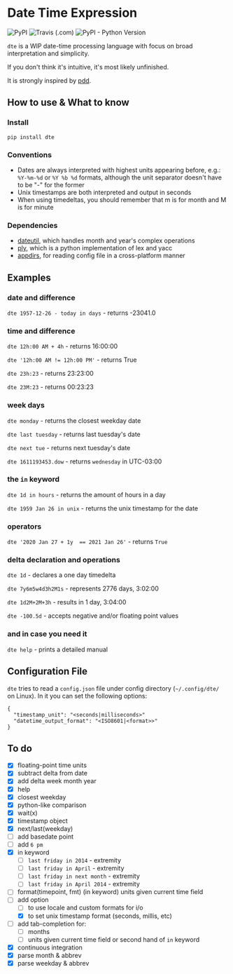 # Date Time Expression

![PyPI](https://img.shields.io/pypi/v/dte)
![Travis (.com)](https://img.shields.io/travis/com/mvrozanti/dte)
![PyPI - Python Version](https://img.shields.io/pypi/pyversions/dte)

`dte` is a WIP date-time processing language with focus on broad interpretation and simplicity.

If you don't think it's intuitive, it's most likely unfinished.

It is strongly inspired by [pdd](https://github.com/jarun/pdd).

## How to use & What to know

### Install

`pip install dte`

### Conventions
- Dates are always interpreted with highest units appearing before, e.g.: `%Y-%m-%d` or `%Y %b %d` formats, although the unit separator doesn't have to be "-" for the former
- Unix timestamps are both interpreted and output in seconds
- When using timedeltas, you should remember that m is for month and M is for minute

### Dependencies
- [dateutil](https://github.com/dateutil/dateutil), which handles month and year's complex operations
- [ply](https://github.com/dabeaz/ply), which is a python implementation of lex and yacc
- [appdirs](https://github.com/ActiveState/appdirs), for reading config file in a cross-platform manner

## Examples

### date and difference
`dte 1957-12-26 - today in days` - returns -23041.0

### time and difference
`dte 12h:00 AM + 4h` - returns 16:00:00 

`dte '12h:00 AM != 12h:00 PM'` - returns True

`dte 23h:23` - returns 23:23:00

`dte 23M:23` - returns 00:23:23

### week days
`dte monday` - returns the closest weekday date

`dte last tuesday` - returns last tuesday's date

`dte next tue` - returns next tuesday's date

`dte 1611193453.dow` - returns `wednesday` in UTC-03:00

### the `in` keyword

`dte 1d in hours` - returns the amount of hours in a day

`dte 1959 Jan 26 in unix` - returns the unix timestamp for the date

### operators

`dte '2020 Jan 27 + 1y  == 2021 Jan 26'` - returns `True`

### delta declaration and operations
`dte 1d` - declares a one day timedelta

`dte 7y6m5w4d3h2M1s` - represents 2776 days, 3:02:00

`dte 1d2M+2M+3h` - results in 1 day, 3:04:00

`dte -100.5d` - accepts negative and/or floating point values

### and in case you need it
`dte help` - prints a detailed manual

## Configuration File

`dte` tries to read a `config.json` file under config directory (`~/.config/dte/` on Linux). In it you can set the following options:

```
{
  "timestamp_unit": "<seconds|milliseconds>"
  "datetime_output_format": "<ISO8601|<format>>"
}
```

## To do
- [x] floating-point time units
- [x] subtract delta from date
- [x] add delta week month year
- [x] help
- [x] closest weekday
- [x] python-like comparison
- [x] wait(x)
- [x] timestamp object
- [x] next/last(weekday)
- [ ] add basedate point
- [ ] add `6 pm`
- [x] in keyword
  - [ ] `last friday in 2014` - extremity
  - [ ] `last friday in April` - extremity
  - [ ] `last friday in next month` - extremity
  - [ ] `last friday in April 2014` - extremity
- [ ] format(timepoint, fmt) (in keyword) units given current time field
- [ ] add option
  - [ ] to use locale and custom formats for i/o
  - [x] to set unix timestamp format (seconds, millis, etc)
- [ ] add tab-completion for:
  - [ ] months
  - [ ] units given current time field or second hand of `in` keyword
- [x] continuous integration
- [x] parse month & abbrev
- [x] parse weekday & abbrev

